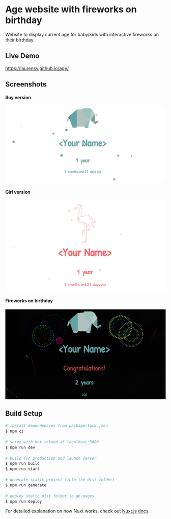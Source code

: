 # Age website with fireworks on birthday
Website to display current age for baby/kids with interactive fireworks on their birthday.

## Live Demo
https://laurensv.github.io/age/

## Screenshots
#### Boy version
![Boy Version](docs/screenshot_boy.png?raw=true "Boy Version")
#### Girl version
![Girl Version](docs/screenshot_girl.png?raw=true "Girl Version")
#### Fireworks on birthday
![Fireworks on birthday](docs/screenshot_fireworks.png?raw=true "Fireworks on birthday")

## Build Setup

```bash
# install dependencies from package-lock.json
$ npm ci

# serve with hot reload at localhost:3000
$ npm run dev

# build for production and launch server
$ npm run build
$ npm run start

# generate static project (into the dist folder)
$ npm run generate

# deploy static dist folder to gh-pages
$ npm run deploy

```

For detailed explanation on how Nuxt works, check out [Nuxt.js docs](https://nuxtjs.org).
